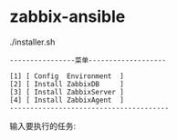 # zabbix-ansible

./installer.sh
```
----------------菜单-------------------

[1] [ Config  Environment  ]
[2] [ Install ZabbixDB     ]
[3] [ Install ZabbixServer ]
[4] [ Install ZabbixAgent  ]
---------------------------------------
```
输入要执行的任务:
